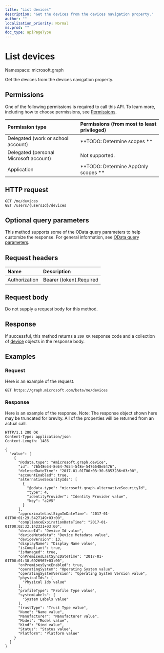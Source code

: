 ```yaml
---
title: "List devices"
description: "Get the devices from the devices navigation property."
author: ""
localization_priority: Normal
ms.prod: ""
doc_type: apiPageType
---
```


# List devices

Namespace: microsoft.graph

Get the devices from the devices navigation property.

## Permissions
One of the following permissions is required to call this API. To learn more, including how to choose permissions, see [Permissions](/concepts/permissions-reference.md).

|Permission type|Permissions (from most to least privileged)|
|:---|:---|
|Delegated (work or school account)|**TODO: Determine scopes **|
|Delegated (personal Microsoft account)|Not supported.|
|Application|**TODO: Determine AppOnly scopes **|

## HTTP request
<!-- {
  "blockType": "ignored"
}
-->
``` http
GET /me/devices
GET /users/{usersId}/devices
```

## Optional query parameters
This method supports some of the OData query parameters to help customize the response. For general information, see [OData query parameters](/graph/query-parameters).

## Request headers
|Name|Description|
|:---|:---|
|Authorization|Bearer {token}.Required|

## Request body
Do not supply a request body for this method.

## Response
If successful, this method returns a `200 OK` response code and a collection of [device](../resources/device.md) objects in the response body.

## Examples

### Request
Here is an example of the request.
<!-- {
  "blockType": "request",
  "name": "get_device"
}
-->
``` http
GET https://graph.microsoft.com/beta/me/devices
```

### Response
Here is an example of the response. Note: The response object shown here may be truncated for brevity. All of the properties will be returned from an actual call.
<!-- {
  "blockType": "response",
  "truncated": true,
  "@odata.type": "collection(microsoft.graph.device)"
}
-->
``` http
HTTP/1.1 200 OK
Content-Type: application/json
Content-Length: 1486

{
  "value": [
    {
      "@odata.type": "#microsoft.graph.device",
      "id": "76548e54-8e54-7654-548e-5476548e5476",
      "deletedDateTime": "2017-01-01T00:03:30.6853286+03:00",
      "accountEnabled": true,
      "alternativeSecurityIds": [
        {
          "@odata.type": "microsoft.graph.alternativeSecurityId",
          "type": 4,
          "identityProvider": "Identity Provider value",
          "key": "a2V5"
        }
      ],
      "approximateLastSignInDateTime": "2017-01-01T00:01:29.5427149+03:00",
      "complianceExpirationDateTime": "2017-01-01T00:02:32.142331+03:00",
      "deviceId": "Device Id value",
      "deviceMetadata": "Device Metadata value",
      "deviceVersion": 13,
      "displayName": "Display Name value",
      "isCompliant": true,
      "isManaged": true,
      "onPremisesLastSyncDateTime": "2017-01-01T00:01:30.6926967+03:00",
      "onPremisesSyncEnabled": true,
      "operatingSystem": "Operating System value",
      "operatingSystemVersion": "Operating System Version value",
      "physicalIds": [
        "Physical Ids value"
      ],
      "profileType": "Profile Type value",
      "systemLabels": [
        "System Labels value"
      ],
      "trustType": "Trust Type value",
      "Name": "Name value",
      "Manufacturer": "Manufacturer value",
      "Model": "Model value",
      "Kind": "Kind value",
      "Status": "Status value",
      "Platform": "Platform value"
    }
  ]
}
```

